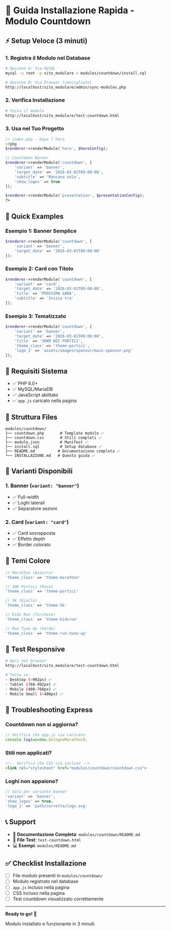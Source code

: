 # 🚀 Guida Installazione Rapida - Modulo Countdown

## ⚡ Setup Veloce (3 minuti)

### 1. Registra il Modulo nel Database

```bash
# Opzione A: Via MySQL
mysql -u root -p sito_modulare < modules/countdown/install.sql

# Opzione B: Via browser (consigliato)
http://localhost/sito_modulare/admin/sync-modules.php
```

### 2. Verifica Installazione

```bash
# Testa il modulo
http://localhost/sito_modulare/test-countdown.html
```

### 3. Usa nel Tuo Progetto

```php
// index.php - Dopo l'hero
<?php
$renderer->renderModule('hero', $heroConfig);

// Countdown Banner
$renderer->renderModule('countdown', [
    'variant' => 'banner',
    'target_date' => '2026-03-01T09:00:00',
    'subtitle' => 'Mancano solo',
    'show_logos' => true
]);

$renderer->renderModule('presentation', $presentationConfig);
?>
```

## 🎯 Quick Examples

### Esempio 1: Banner Semplice
```php
$renderer->renderModule('countdown', [
    'variant' => 'banner',
    'target_date' => '2026-03-01T09:00:00'
]);
```

### Esempio 2: Card con Titolo
```php
$renderer->renderModule('countdown', [
    'variant' => 'card',
    'target_date' => '2026-03-01T09:00:00',
    'title' => 'PROSSIMA GARA',
    'subtitle' => 'Inizia tra'
]);
```

### Esempio 3: Tematizzato
```php
$renderer->renderModule('countdown', [
    'variant' => 'banner',
    'target_date' => '2026-03-01T09:00:00',
    'title' => '30KM DEI PORTICI',
    'theme_class' => 'theme-portici',
    'logo_1' => 'assets/images/sponsor/main-sponsor.png'
]);
```

## 🔧 Requisiti Sistema

- ✅ PHP 8.0+
- ✅ MySQL/MariaDB
- ✅ JavaScript abilitato
- ✅ `app.js` caricato nella pagina

## 📂 Struttura Files

```
modules/countdown/
├── countdown.php       # Template modulo ✅
├── countdown.css       # Stili completi ✅
├── module.json         # Manifest ✅
├── install.sql         # Setup database ✅
├── README.md          # Documentazione completa ✅
└── INSTALLAZIONE.md   # Questa guida ✅
```

## 🎨 Varianti Disponibili

### 1. Banner (`variant: "banner"`)
- ✅ Full-width
- ✅ Loghi laterali
- ✅ Separatore sezioni

### 2. Card (`variant: "card"`)
- ✅ Card sovrapposta
- ✅ Effetto depth
- ✅ Border colorato

## 🌈 Temi Colore

```php
// Marathon (Azzurro)
'theme_class' => 'theme-marathon'

// 30K Portici (Rosa)
'theme_class' => 'theme-portici'

// 5K (Giallo)
'theme_class' => 'theme-5k'

// Kids Run (Turchese)
'theme_class' => 'theme-kidsrun'

// Run Tune Up (Verde)
'theme_class' => 'theme-run-tune-up'
```

## 📱 Test Responsive

```bash
# Apri nel browser
http://localhost/sito_modulare/test-countdown.html

# Testa su:
- Desktop (>992px) ✅
- Tablet (768-992px) ✅
- Mobile (480-768px) ✅
- Mobile Small (<480px) ✅
```

## 🐛 Troubleshooting Express

### Countdown non si aggiorna?
```javascript
// Verifica che app.js sia caricato
console.log(window.bolognaMarathon);
```

### Stili non applicati?
```html
<!-- Verifica che CSS sia incluso -->
<link rel="stylesheet" href="modules/countdown/countdown.css">
```

### Loghi non appaiono?
```php
// Solo per variante banner
'variant' => 'banner',
'show_logos' => true,
'logo_1' => 'path/corretto/logo.svg'
```

## 📞 Support

- 📖 **Documentazione Completa**: `modules/countdown/README.md`
- 🧪 **File Test**: `test-countdown.html`
- 💻 **Esempi**: `modules/README.md`

## ✅ Checklist Installazione

- [ ] File modulo presenti in `modules/countdown/`
- [ ] Modulo registrato nel database
- [ ] `app.js` incluso nella pagina
- [ ] CSS incluso nella pagina
- [ ] Test countdown visualizzato correttamente

---

**Ready to go!** 🚀

Modulo installato e funzionante in 3 minuti.

